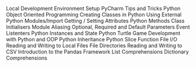 Local Development Environment Setup
PyCharm Tips and Tricks
Python Object Oriented Programming
Creating Classes in Python
Using External Python Modules/Import
Getting / Setting Attributes
Python Methods
Class Initialisers
Module Aliasing
Optional, Required and Default Parameters
Event Listenters
Python Instances and State
Python Turtle
Game Development with Python and OOP
Python Inheritance
Python Slice Function
File I/O Reading and Writing to Local Files
File Directories
Reading and Writing to CSV
Introduction to the Pandas Framework
List Comprehensions
Dictionary Comprehensions
